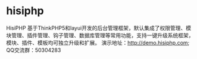 # hisiphp
HisiPHP 基于ThinkPHP5和layui开发的后台管理框架，默认集成了权限管理、模块管理、插件管理、钩子管理、数据库管理等常用功能，支持一键升级系统框架，模块、插件、模板均可独立升级和扩展。 演示地址：http://demo.hisiphp.com; QQ交流群：50304283
